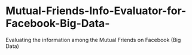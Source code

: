 # Mutual-Friends-Info-Evaluator-for-Facebook-Big-Data-
Evaluating the information among the Mutual Friends  on Facebook (Big Data)

